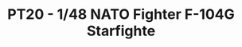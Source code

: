 ---
layout: product
title: "PT20 - 1/48 NATO Fighter F-104G Starfighte"
price: "TBA" 
desc: "Maketa"
img_path: "/assets/img/HASE 07213.webp"
brand: "Hasegawa"
available: false
special_offer: false
new: false
soon: false
cat: "010000"
subcat: "015700"
subsubcat: "0N/A"
sifra: "HASE 07213"
popular: false
spec: false
---